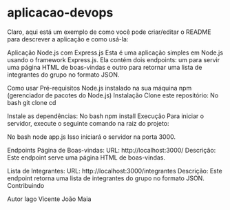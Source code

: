 # aplicacao-devops

Claro, aqui está um exemplo de como você pode criar/editar o README para descrever a aplicação e como usá-la:

Aplicação Node.js com Express.js
Esta é uma aplicação simples em Node.js usando o framework Express.js. Ela contém dois endpoints: um para servir uma página HTML de boas-vindas e outro para retornar uma lista de integrantes do grupo no formato JSON.

Como usar
Pré-requisitos
Node.js instalado na sua máquina
npm (gerenciador de pacotes do Node.js)
Instalação
Clone este repositório:
No bash
git clone <url-do-repositorio>
cd <nome-da-pasta>

Instale as dependências:
No bash
npm install
Execução
Para iniciar o servidor, execute o seguinte comando na raiz do projeto:

No bash
node app.js
Isso iniciará o servidor na porta 3000.

Endpoints
Página de Boas-vindas:
URL: http://localhost:3000/
Descrição: Este endpoint serve uma página HTML de boas-vindas.

Lista de Integrantes:
URL: http://localhost:3000/integrantes
Descrição: Este endpoint retorna uma lista de integrantes do grupo no formato JSON.
Contribuindo

Autor
Iago Vicente
João Maia